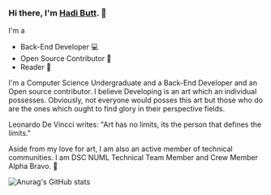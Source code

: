 ### Hi there, I'm [Hadi Butt](https://hadilicious.me).  👋

I'm a 

- Back-End Developer :computer:
- Open Source Contributor :raised_hands:
- Reader :book:

I'm a Computer Science Undergraduate and a Back-End Developer and an Open source contributor. I believe Developing is an art which an individual possesses. Obviously, not everyone would posses this art but those who do are the ones which ought to find glory in their perspective fields.

Leonardo De Vincci writes:
"Art has no limits, its the person that defines the limits." 

 Aside from my love for art, I am also an active member of technical communities. I am DSC NUML Technical Team Member and Crew Member Alpha Bravo. :tada:

![Anurag's GitHub stats](https://github-readme-stats.vercel.app/api?username=HadiButtt&theme=vue)
